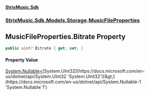 #### [StrixMusic.Sdk](./index.md 'index')
### [StrixMusic.Sdk.Models.Storage](./StrixMusic-Sdk-Models-Storage.md 'StrixMusic.Sdk.Models.Storage').[MusicFileProperties](./StrixMusic-Sdk-Models-Storage-MusicFileProperties.md 'StrixMusic.Sdk.Models.Storage.MusicFileProperties')
## MusicFileProperties.Bitrate Property
```csharp
public uint? Bitrate { get; set; }
```
#### Property Value
[System.Nullable&lt;](https://docs.microsoft.com/en-us/dotnet/api/System.Nullable-1 'System.Nullable`1')[System.UInt32](https://docs.microsoft.com/en-us/dotnet/api/System.UInt32 'System.UInt32')[&gt;](https://docs.microsoft.com/en-us/dotnet/api/System.Nullable-1 'System.Nullable`1')  
